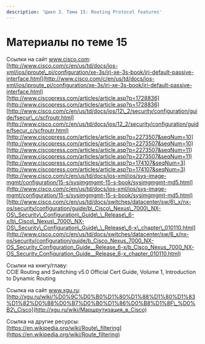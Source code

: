 ```yaml
---
description: 'Цикл 3. Тема 15: Routing Protocol features'
---
```


# Материалы по теме 15

Ссылки на сайт www.cisco.com:  
[http://www.cisco.com/c/en/us/td/docs/ios-xml/ios/iproute\_pi/configuration/xe-3s/iri-xe-3s-book/iri-default-passive-interface.html](http://www.cisco.com/c/en/us/td/docs/ios-xml/ios/iproute_pi/configuration/xe-3s/iri-xe-3s-book/iri-default-passive-interface.html)  
[http://www.ciscopress.com/articles/article.asp?p=1728836](http://www.ciscopress.com/articles/article.asp?p=1728836)  
[http://www.cisco.com/c/en/us/td/docs/ios/12\_2/security/configuration/guide/fsecur\_c/scfroutr.html](http://www.cisco.com/c/en/us/td/docs/ios/12_2/security/configuration/guide/fsecur_c/scfroutr.html)  
[http://www.ciscopress.com/articles/article.asp?p=2273507&seqNum=10](http://www.ciscopress.com/articles/article.asp?p=2273507&seqNum=10)[http://www.ciscopress.com/articles/article.asp?p=2273507&seqNum=11](http://www.ciscopress.com/articles/article.asp?p=2273507&seqNum=11)[http://www.ciscopress.com/articles/article.asp?p=174107&seqNum=3](http://www.ciscopress.com/articles/article.asp?p=174107&seqNum=3)[http://www.cisco.com/c/en/us/td/docs/ios-xml/ios/sys-image-mgmt/configuration/15-s/sysimgmgmt-15-s-book/sysimgmgmt-md5.html](http://www.cisco.com/c/en/us/td/docs/ios-xml/ios/sys-image-mgmt/configuration/15-s/sysimgmgmt-15-s-book/sysimgmgmt-md5.html)[http://www.cisco.com/c/en/us/td/docs/switches/datacenter/sw/6\_x/nx-os/security/configuration/guide/b\_Cisco\_Nexus\_7000\_NX-OS\_Security\_Configuration\_Guide\_\_Release\_6-x/b\_Cisco\_Nexus\_7000\_NX-OS\_Security\_Configuration\_Guide\_\_Release\_6-x\_chapter\_010110.html](http://www.cisco.com/c/en/us/td/docs/switches/datacenter/sw/6_x/nx-os/security/configuration/guide/b_Cisco_Nexus_7000_NX-OS_Security_Configuration_Guide__Release_6-x/b_Cisco_Nexus_7000_NX-OS_Security_Configuration_Guide__Release_6-x_chapter_010110.html)

Ссылки на книгу/главу:  
CCIE Routing and Switching v5.0 Official Cert Guide, Volume 1, Introduction to Dynamic Routing

Ссылка на сайт www.xgu.ru:  
[http://xgu.ru/wiki/%D0%9C%D0%B0%D1%80%D1%88%D1%80%D1%83%D1%82%D0%B8%D0%B7%D0%B0%D1%86%D0%B8%D1%8F\_%D0%B2\_Cisco](http://xgu.ru/wiki/Маршрутизация_в_Cisco)

Ссылка на другие ресурсы:  
[https://en.wikipedia.org/wiki/Route\_filtering](https://en.wikipedia.org/wiki/Route_filtering)

